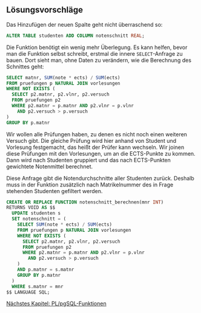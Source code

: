 Lösungsvorschläge
-----------------

Das Hinzufügen der neuen Spalte geht nicht überraschend so:

```sql
ALTER TABLE studenten ADD COLUMN notenschnitt REAL;
```

Die Funktion benötigt ein wenig mehr Überlegung.
Es kann helfen, bevor man die Funktion selbst schreibt, erstmal die innere `SELECT`-Anfrage zu bauen.
Dort sieht man, ohne Daten zu verändern, wie die Berechnung des Schnittes geht:

```sql
SELECT matnr, SUM(note * ects) / SUM(ects)
FROM pruefungen p NATURAL JOIN vorlesungen
WHERE NOT EXISTS (
  SELECT p2.matnr, p2.vlnr, p2.versuch
  FROM pruefungen p2
  WHERE p2.matnr = p.matnr AND p2.vlnr = p.vlnr
    AND p2.versuch > p.versuch
)
GROUP BY p.matnr
```

Wir wollen alle Prüfungen haben, zu denen es nicht noch einen weiteren Versuch gibt. Die gleiche Prüfung wird hier anhand von Student und Vorlesung festgemacht, das heißt der Prüfer kann wechseln.
Wir joinen diese Prüfungen mit den Vorlesungen, um an die ECTS-Punkte zu kommen. Dann wird nach Studenten gruppiert und das nach ECTS-Punkten gewichtete Notenmittel berechnet.

Diese Anfrage gibt die Notendurchschnitte aller Studenten zurück. Deshalb muss in der Funktion zusätzlich nach Matrikelnummer des in Frage stehenden Studenten gefiltert werden.

```sql
CREATE OR REPLACE FUNCTION notenschnitt_berechnen(mnr INT)
RETURNS VOID AS $$
  UPDATE studenten s
  SET notenschnitt = (
    SELECT SUM(note * ects) / SUM(ects)
    FROM pruefungen p NATURAL JOIN vorlesungen
    WHERE NOT EXISTS (
      SELECT p2.matnr, p2.vlnr, p2.versuch
      FROM pruefungen p2
      WHERE p2.matnr = p.matnr AND p2.vlnr = p.vlnr
        AND p2.versuch > p.versuch
    )
    AND p.matnr = s.matnr
    GROUP BY p.matnr
  )
  WHERE s.matnr = mnr
$$ LANGUAGE SQL;
```

[Nächstes Kapitel: PL/pgSQL-Funktionen](../programming_plpgsql/syntax.html)